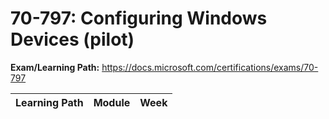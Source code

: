 # 70-797: Configuring Windows Devices (pilot)

**Exam/Learning Path:** https://docs.microsoft.com/certifications/exams/70-797

| **Learning Path** | **Module** | **Week** |
|-|-|-|
